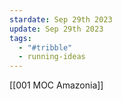 ```yaml
---
stardate: Sep 29th 2023
update: Sep 29th 2023
tags:
  - "#tribble"
  - running-ideas
---
```

[[001 MOC Amazonia]]
